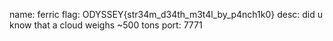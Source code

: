 name: ferric
flag: ODYSSEY{str34m_d34th_m3t4l_by_p4nch1k0}
desc: did u know that a cloud weighs ~500 tons
port: 7771